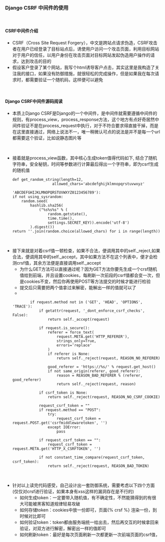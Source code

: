 ### Django CSRF 中间件的使用

<br/>

#### CSRF中间件介绍
* CSRF（Cross Site Request Forgery），中文是跨站点请求伪造，CSRF攻击者在用户已经登录了目标站点后，诱使用户访问一个攻击页面，利用目标网站对于用户的信任，以用户身份在攻击页面对目标网站发起伪造用户操作的请求，达到攻击的目的
* 假设客户登录了某个网站，我写个html诱导客户点击，其实这里是我构造了关注我的接口，如果没有防御措施，就很轻松的完成操作，但是如果我在每次请求时，都需要验证一个随机码，这样便可以避免


<br/>

#### Django CSRF中间件源码阅读
* 本质上Django CSRF是Django的一个中间件，是中间件就需要遵循中间件的规则，有process_view，process_response方法，这个地方有点好奇居然中间件验证不是在process_request中执行，对于不符合要求得直接干掉，而是在这里直接通过，网络上说法不一，唯一稍微认可点的说法是并不是每一个url都需要这个验证，比如说静态图片等
<br/>

* 接着就是process_view函数，其中核心生成token值得代码如下, 结合了随机字符串，安全秘钥，时间等参数进行计算最后得出一个字符串，即为csrf生成的随机值
    ```
    def get_random_string(length=12,
                      allowed_chars='abcdefghijklmnopqrstuvwxyz'
                                    'ABCDEFGHIJKLMNOPQRSTUVWXYZ0123456789'):
    if not using_sysrandom:
        random.seed(
            hashlib.sha256(
                ("%s%s%s" % (
                    random.getstate(),
                    time.time(),
                    settings.SECRET_KEY)).encode('utf-8')
            ).digest())
    return ''.join(random.choice(allowed_chars) for i in range(length))
    ```

<br/>

* 接下来就是对着csrf值一顿检查，如果不合法，便调用其中的self._reject,如果合法，便调用其中的self._accept，其中如果方法不在这个列表中，便才会检测crsf值，其余方法便是直接调用self._accept
    * 为什么GET方法可以直接通过呢？因为GET方法你要先生成一个crsf随机值给到前端，并且设置cookies，每刷新一次前段的csrf值都会变一次，但是cookies不变，然后你再使用POST等方法提交的时候才能进行检验
    * 提交后只需要把两个值拿过来解密，能解出一样的值就可以了
    * 
    ```
            if request.method not in ('GET', 'HEAD', 'OPTIONS', 'TRACE'):
                if getattr(request, '_dont_enforce_csrf_checks', False):
                    return self._accept(request)

                if request.is_secure():
                    referer = force_text(
                        request.META.get('HTTP_REFERER'),
                        strings_only=True,
                        errors='replace'
                    )
                    if referer is None:
                        return self._reject(request, REASON_NO_REFERER)

                    good_referer = 'https://%s/' % request.get_host()
                    if not same_origin(referer, good_referer):
                        reason = REASON_BAD_REFERER % (referer, good_referer)
                        return self._reject(request, reason)

                if csrf_token is None:
                    return self._reject(request, REASON_NO_CSRF_COOKIE)

                request_csrf_token = ""
                if request.method == "POST":
                    try:
                        request_csrf_token = request.POST.get('csrfmiddlewaretoken', '')
                    except IOError:
                        pass

                if request_csrf_token == "":
                    request_csrf_token = request.META.get('HTTP_X_CSRFTOKEN', '')

                if not constant_time_compare(request_csrf_token, csrf_token):
                    return self._reject(request, REASON_BAD_TOKEN)
    ```


<br/>

* 针对以上读完代码感受，自己设计出一套防御系统，需要考虑以下四个方面(仅仅对crsf进行验证，如果本身有xss这样的漏洞存在是不行的)
    * 如何生成token：一定要带入随机值，有不确定性，不然能猜得到的有很大可能被黑客知道规律轻易攻破
    * 如何存储token：cookies中放一份即可，页面{% crsf %} 渲染一份，到时候对比即可
    * 如何验证token：token都由服务端统一给出去，然后再交互的时候拿回来验证，对双方进行解密，解密出一样的值即可
    * 如何刷新token：最好是每次页面刷新一次都更新一次前端页面的csrf值，
    
